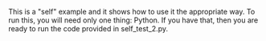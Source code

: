 This is a "self" example and it shows how to use it the appropriate way.
To run this, you will need only one thing:
Python.
If you have that, then you are ready to run the code provided in self_test_2.py.
